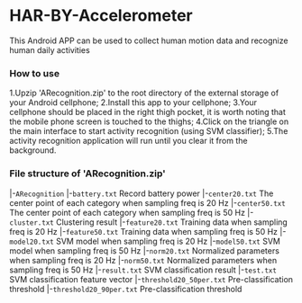 # HAR-BY-Accelerometer
This Android APP can be used to collect human motion data and recognize human daily activities

### How to use
1.Upzip 'ARecognition.zip' to the root directory of the external storage of your Android cellphone;
2.Install this app to your cellphone;
3.Your cellphone should be placed in the right thigh pocket, it is worth noting that the mobile phone screen is touched to the thighs;
4.Click on the triangle on the main interface to start activity recognition (using SVM classifier);
5.The activity recognition application will run until you clear it from the background.

### File structure of 'ARecognition.zip'
|-`ARecognition`
	|-`battery.txt` Record battery power
	|-`center20.txt` The center point of each category when sampling freq is 20 Hz
	|-`center50.txt` The center point of each category when sampling freq is 50 Hz
	|-`cluster.txt` Clustering result
	|-`feature20.txt` Training data when sampling freq is 20 Hz
	|-`feature50.txt` Training data when sampling freq is 50 Hz
	|-`model20.txt` SVM model when sampling freq is 20 Hz
	|-`model50.txt` SVM model when sampling freq is 50 Hz
	|-`norm20.txt` Normalized parameters when sampling freq is 20 Hz
	|-`norm50.txt` Normalized parameters when sampling freq is 50 Hz
	|-`result.txt` SVM classification result
	|-`test.txt` SVM classification feature vector
	|-`threshold20_50per.txt` Pre-classification threshold
	|-`threshold20_90per.txt` Pre-classification threshold
